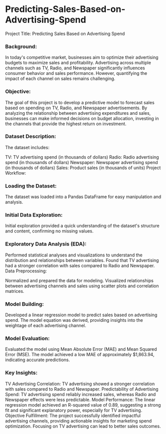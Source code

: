 # Predicting-Sales-Based-on-Advertising-Spend
Project Title: Predicting Sales Based on Advertising Spend
### Background:
In today's competitive market, businesses aim to optimize their advertising budgets to maximize sales and profitability. Advertising across multiple channels such as TV, Radio, and Newspaper significantly influences consumer behavior and sales performance. However, quantifying the impact of each channel on sales remains challenging.

### Objective:
The goal of this project is to develop a predictive model to forecast sales based on spending on TV, Radio, and Newspaper advertisements. By analyzing the relationship between advertising expenditures and sales, businesses can make informed decisions on budget allocation, investing in the channels that provide the highest return on investment.

### Dataset Description:
The dataset includes:

TV: TV advertising spend (in thousands of dollars)
Radio: Radio advertising spend (in thousands of dollars)
Newspaper: Newspaper advertising spend (in thousands of dollars)
Sales: Product sales (in thousands of units)
Project Workflow:
### Loading the Dataset:
The dataset was loaded into a Pandas DataFrame for easy manipulation and analysis.

### Initial Data Exploration:
Initial exploration provided a quick understanding of the dataset's structure and content, confirming no missing values.

### Exploratory Data Analysis (EDA):

Performed statistical analyses and visualizations to understand the distribution and relationships between variables.
Found that TV advertising had a stronger correlation with sales compared to Radio and Newspaper.
Data Preprocessing:

Normalized and prepared the data for modeling.
Visualized relationships between advertising channels and sales using scatter plots and correlation matrices.
### Model Building:

Developed a linear regression model to predict sales based on advertising spend.
The model equation was derived, providing insights into the weightage of each advertising channel.
### Model Evaluation:

Evaluated the model using Mean Absolute Error (MAE) and Mean Squared Error (MSE).
The model achieved a low MAE of approximately $1,863.94, indicating accurate predictions.
### Key Insights:

TV Advertising Correlation: TV advertising showed a stronger correlation with sales compared to Radio and Newspaper.
Predictability of Advertising Spend: TV advertising spend reliably increased sales, whereas Radio and Newspaper effects were less predictable.
Model Performance: The linear regression model achieved an R-squared value of 0.89, suggesting a strong fit and significant explanatory power, especially for TV advertising.
Objective Fulfillment: The project successfully identified impactful advertising channels, providing actionable insights for marketing spend optimization. Focusing on TV advertising can lead to better sales outcomes.
